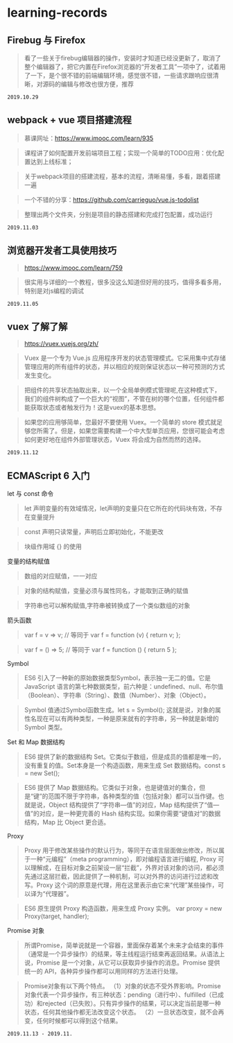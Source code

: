 # learning-records

## Firebug 与 Firefox

> 看了一些关于firebug编辑器的操作，安装时才知道已经没更新了，取消了整个编辑器了，把它内置在Firefox浏览器的“开发者工具”一项中了，试着用了一下，是个很不错的前端编辑环境，感觉很不错，一些请求跟响应很清晰，对源码的编辑与修改也很方便，推荐

```shall
2019.10.29
```

## webpack + vue 项目搭建流程

> 慕课网址：https://www.imooc.com/learn/935

> 课程讲了如何配置开发前端项目工程；实现一个简单的TODO应用：优化配置达到上线标准；

> 关于webpack项目的搭建流程，基本的流程，清晰易懂，多看，跟着搭建一遍

> 一个不错的分享：https://github.com/carrieguo/vue.js-todolist

> 整理出两个文件夹，分别是项目的静态搭建和完成打包配置，成功运行

```shall
2019.11.03
```

## 浏览器开发者工具使用技巧
> https://www.imooc.com/learn/759

> 很实用与详细的一个教程，很多没这么知道但好用的技巧，值得多看多用，特别是对js编程的调试

```shall
2019.11.05
```

## vuex 了解了解

> https://vuex.vuejs.org/zh/

> Vuex 是一个专为 Vue.js 应用程序开发的状态管理模式。它采用集中式存储管理应用的所有组件的状态，并以相应的规则保证状态以一种可预测的方式发生变化。

> 把组件的共享状态抽取出来，以一个全局单例模式管理呢,在这种模式下，我们的组件树构成了一个巨大的“视图”，不管在树的哪个位置，任何组件都能获取状态或者触发行为！这是vuex的基本思想。

> 如果您的应用够简单，您最好不要使用 Vuex。一个简单的 store 模式就足够您所需了。但是，如果您需要构建一个中大型单页应用，您很可能会考虑如何更好地在组件外部管理状态，Vuex 将会成为自然而然的选择。

```shall
2019.11.12
```

## ECMAScript 6 入门

let 与 const 命令
> let 声明变量的有效域情况，let声明的变量只在它所在的代码块有效，不存在变量提升

> const 声明只读常量，声明后立即初始化，不能更改

> 块级作用域 {} 的使用


变量的结构赋值
> 数组的对应赋值，一一对应

> 对象的结构赋值，变量必须与属性同名，才能取到正确的赋值

> 字符串也可以解构赋值,字符串被转换成了一个类似数组的对象

箭头函数
> var f = v => v;   // 等同于  var f = function (v) {  return v;  };

> var f = () => 5;  // 等同于  var f = function () { return 5 };

Symbol

> ES6 引入了一种新的原始数据类型Symbol，表示独一无二的值。它是 JavaScript 语言的第七种数据类型，前六种是：undefined、null、布尔值（Boolean）、字符串（String）、数值（Number）、对象（Object）。

> Symbol 值通过Symbol函数生成。let s = Symbol(); 这就是说，对象的属性名现在可以有两种类型，一种是原来就有的字符串，另一种就是新增的 Symbol 类型。

Set 和 Map 数据结构
> ES6 提供了新的数据结构 Set。它类似于数组，但是成员的值都是唯一的，没有重复的值。Set本身是一个构造函数，用来生成 Set 数据结构。const s = new Set();

> ES6 提供了 Map 数据结构。它类似于对象，也是键值对的集合，但是“键”的范围不限于字符串，各种类型的值（包括对象）都可以当作键。也就是说，Object 结构提供了“字符串—值”的对应，Map 结构提供了“值—值”的对应，是一种更完善的 Hash 结构实现。如果你需要“键值对”的数据结构，Map 比 Object 更合适。

Proxy
> Proxy 用于修改某些操作的默认行为，等同于在语言层面做出修改，所以属于一种“元编程”（meta programming），即对编程语言进行编程,
Proxy 可以理解成，在目标对象之前架设一层“拦截”，外界对该对象的访问，都必须先通过这层拦截，因此提供了一种机制，可以对外界的访问进行过滤和改写。Proxy 这个词的原意是代理，用在这里表示由它来“代理”某些操作，可以译为“代理器”。

> ES6 原生提供 Proxy 构造函数，用来生成 Proxy 实例。
var proxy = new Proxy(target, handler);

Promise 对象

> 所谓Promise，简单说就是一个容器，里面保存着某个未来才会结束的事件（通常是一个异步操作）的结果，等主线程运行结束再返回结果。从语法上说，Promise 是一个对象，从它可以获取异步操作的消息。Promise 提供统一的 API，各种异步操作都可以用同样的方法进行处理。

> Promise对象有以下两个特点。
（1）对象的状态不受外界影响。Promise对象代表一个异步操作，有三种状态：pending（进行中）、fulfilled（已成功）和rejected（已失败）。只有异步操作的结果，可以决定当前是哪一种状态，任何其他操作都无法改变这个状态。
（2）一旦状态改变，就不会再变，任何时候都可以得到这个结果。


```shall
2019.11.13 - 2019.11.
```
